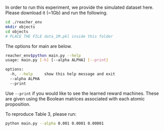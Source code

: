 In order to run this experiment, we provide the simulated dataset here. Please download it (~1Gb) and run the following.

```bash
cd ./reacher_env
mkdir objects
cd objects
# PLACE THE FILE data_1M.pkl inside this folder
```
The options for main are below.
```bash
reacher_env$python main.py --help
usage: main.py [-h] [--alpha ALPHA] [--print]

options:
  -h, --help     show this help message and exit
  --alpha ALPHA
  --print
```
Use `--print` if you would like to see the learned reward machines. These are given using the Boolean matrices associated with each atomic proposition. 

To reproduce Table 3, please run:
```bash
python main.py --alpha 0.001 0.0001 0.00001
```